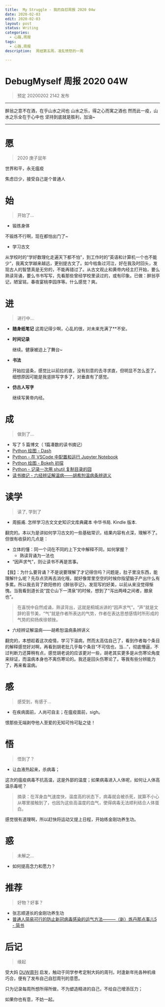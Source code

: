```yaml
---
title:  My Struggle - 我的自怼周报 2020 04w
date: 2020-02-03
edit: 2020-02-03
layout: post
status: Writing
categories:
  - 心路,周报
tags:
  - 心路,周报
description:  周结第五周，凌乱愤怒的一周

---
```


# DebugMyself 周报 2020 04W 
> 预定 20200202 2142 发布

-----------------------------------------

 醉翁之意不在酒，在乎山水之间也
 山水之乐，得之心而寓之酒也
 然而此一疫，山水之乐全在于心中也
 坚持到底就是胜利，加油~

-----------------------------------------

# 愿
> 2020 庚子鼠年

世界和平，永无瘟疫

焦虑日少，接受自己是个普通人

# 始
> 开始了...
  
- 锻炼身体

不锻炼不行啊，现在都怕出门了~

- 学习古文

从学校时的“学好数理化走遍天下都不怕"，到工作时的”英语和计算机一个也不能少“，我离文学越来越远，更别提古文了。如今枯鱼过河泣，好在我及时回头，发现古人的智慧真是无穷的，不能再错过了。从古文观止和黄帝内经主打开始，要么熟读背诵，要么书书写写，先看那些曾经学校里读过的，或有印象。已做：醉翁亭记，陋室铭，春夜宴桃李园序等。什么感觉？爽。

# 进
> 进行中...

- **随身纸笔记**
  这周记得少啊，心乱的很，对未来充满了**不安。

- **时间记录**

  继续。健康被迫上了舞台~

- **书法**

  开始拉竖条，感觉比以前拉的直，没有刻意的去寻求直，但明显不怎么歪了。细想原因可能是我竖排写字多了，对垂直有了感觉。

- **仿古人写字**

  继续写黄帝内经。

# 成
> 做到了... 

-  写了 5 篇博文（ 1篇凑数的读书摘记）
  - [Python 绘图 - Dash](https://bemself.github.io/python/Python-plotting-dash.html)
  - [Python - 在 VSCode 中配置和运行 Jupyter Notebook](https://bemself.github.io/python/Python-run-jupyter-notebook-from-vscode.html)
  - [Python 绘图 - Bokeh 初探](https://bemself.github.io/python/Python-plotting-bokeh.html)
  - [Python - 记录一次用 shutil 复制目录的囧](https://bemself.github.io/python/Python-Copy-Files-Recursively.html)
  - [读书摘记 - 六经辨证解温病——胡希恕温病条辨讲义](https://bemself.github.io/%E4%B8%AD%E5%8C%BB,%E7%BB%8F%E6%96%B9%E5%8C%BB%E5%AD%A6,%E8%AF%BB%E4%B9%A6%E7%AC%94%E8%AE%B0/%E8%AF%BB%E4%B9%A6%E6%91%98%E8%AE%B0-%E5%85%AD%E7%BB%8F%E8%BE%A8%E8%AF%81%E8%A7%A3%E6%B8%A9%E7%97%85-%E8%83%A1%E5%B8%8C%E6%81%95%E6%B8%A9%E7%97%85%E6%9D%A1%E8%BE%A8%E8%AE%B2%E4%B9%89-%28%E7%BB%8F%E6%96%B9%E5%8C%BB%E5%AD%A6%E4%B9%A6%E7%B3%BB%29-%E7%AC%94%E8%AE%B0%E6%9C%AC.html)
  
  
# 读学
> 读了, 学到了


- 周振甫. 怎样学习古文文史知识文库典藏本 中华书局. Kindle 版本. 
  
翻完的。本以为是讲如何学习古文的一些基础常识，结果内容有点深，理解不了。但很有收获的几点是：

- 立体的懂：同一个词在不同的上下文中解释不同，如何掌握？
  - 熟读背诵为一法也
- “因声求气”，则让读书不再是苦事。
  
【我】：为什么要背诵？不是说要理解了才记得住吗？问题是，肚子里没东西，能理解什么呢？先存点货再去消化哦，就好像胃里空空的时候你指望脑子产出什么有多累。所以我去背了欧阳修的《醉翁亭记》，发现写的好美，以前从来没觉得惭愧。当我看到道长说“昆仑山下一清泉”的时候，想到了“泻出两峰之间者，酿泉也”。
  
> 在喜悦中自然成诵，熟读背出，这就是桐城派讲的“因声求气”。“声”就是文辞的音节美，“气”就是作者所表达的气势，作者在表达思想感情时所形成的气势的抑扬疾徐顿挫。

- 六经辨证解温病——胡希恕温病条辨讲义

翻完的，本想趁着这次疫情，学习下温病，然而太高估自己了，看到作者每个条目的解释感觉好对啊，再看到胡老批几乎每个条目“不可信也，当...”，彻底懵逼，不过判断力还算稍有点，感觉胡老说的应该更对一些，胡老其实更多是从伤寒论角度来辩证，而温病本身也不离伤寒论的。我还是回头伤寒论了。等我有些分辨能力了，再来看温病。

# 感
> 感受到，有感于...

- 在疾病面前，人尚可自主；在瘟疫面前，sigh。

恨那些无端剥夺他人至爱的无知可怜可耻之徒！

# 悟
> 悟到了？

- 让血液热起来，杀病毒；

这次的瘟疫病毒不抗高温，这是外部的温度；如果病毒进入人体呢，如何让人体高温杀毒呢？

> 摘录：在浑身血气速度快，温度高的状态下，病毒就会被杀死，就算不小心从哪里接触到了，也因为这些高温度的血气，使得病毒无法顺利结合人体蛋白。

感觉很有道理啊，所以赶快将运动又提上日程，开始练金刚功养生功。

# 惑
> 未解之...

- 如何提高念力和愿力？

# 推荐
> 好物？好事？

- 张志顺道长的金刚功养生功
- [普通人简易可行的防止新冠病毒感染的运气方法———（新）炼丹那点事儿5 - 简书](https://www.jianshu.com/p/8ea39fb68fe8)

# 后记
> 缘起

受大妈 [DUW周刊](https://du.101.camp/duw) 启发，触动于同学参考定制大妈的周刊，时逢新年扥各种机缘巧合，便有了发布自己自怼周刊的意愿。

只为记录每周所想所得所做，不为塑造精进的自己，不给自己增添压力；

如果你也有意，不妨一起。


